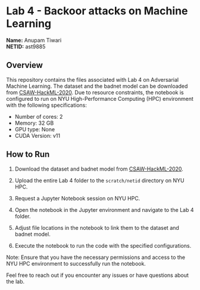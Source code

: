 # Lab 4 - Backoor attacks on Machine Learning

**Name:** Anupam Tiwari </br>
**NETID:** ast9885

## Overview

This repository contains the files associated with Lab 4 on Adversarial Machine Learning. The dataset and the badnet model can be downloaded from [CSAW-HackML-2020](https://github.com/csaw-hackml/CSAW-HackML-2020/tree/master/lab3). Due to resource constraints, the notebook is configured to run on NYU High-Performance Computing (HPC) environment with the following specifications:

- Number of cores: 2
- Memory: 32 GB
- GPU type: None
- CUDA Version: v11

## How to Run

1. Download the dataset and badnet model from [CSAW-HackML-2020](https://github.com/csaw-hackml/CSAW-HackML-2020/tree/master/lab3).

2. Upload the entire Lab 4 folder to the `scratch/netid` directory on NYU HPC.

3. Request a Jupyter Notebook session on NYU HPC.

4. Open the notebook in the Jupyter environment and navigate to the Lab 4 folder.

5. Adjust file locations in the notebook to link them to the dataset and badnet model.

6. Execute the notebook to run the code with the specified configurations.

Note: Ensure that you have the necessary permissions and access to the NYU HPC environment to successfully run the notebook.

Feel free to reach out if you encounter any issues or have questions about the lab.
